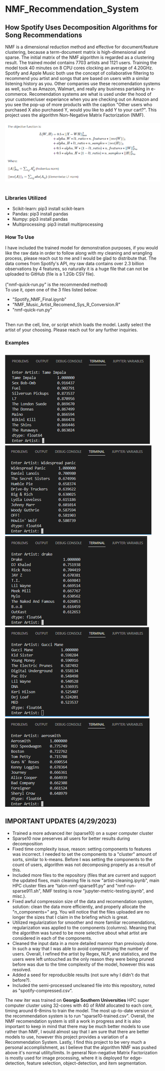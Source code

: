 # NMF_Recommendation_System
## How Spotify Uses Decomposition Algorithms for Song Recommendations
NMF is a dimensional reduction method and effective for document/feature clustering, because a term-document matrix is high-dimensional and sparse. 
The initial matrix of the NMF algorithm is regarded as a clustering result. The trained model contains 7703 artists and 1121 users. Training the model took 40 minutes on 8 CPU cores clocking an average of 4.20GHz. Spotify and Apple Music both use the concept of collaborative filtering to recommend you artist and songs that are based on users with a similar listening history as you. Other companies use these recomendation systems as well, such as Amazon, Walmart, and really any business partaking in e-commerce. Recomendation systems are what is used under the hood of your customer/user experiance when you are checking out on Amazon and you see the pop-up of more products with the caption "Other users who purchased X also purchased Y, would you like to add Y to your cart?". This project uses the algorithm Non-Negative Matrix Factorization (NMF).
<br><br>
![Screenshot](nmf-function.PNG)
<br><br>
### Libraries Utilized
- Scikit-learn: pip3 install scikit-learn
- Pandas: pip3 install pandas
- Numpy: pip3 install pandas
- Multiprocessing: pip3 install multiprocessing

### How To Use
I have included the trained model for demonstration purposes, if you would like the raw data in order to follow along 
with my cleaning and wrangling process, please reach out to me and I would be glad to distribute that. The data comes from Spotify's API, my raw data contains over 2.3 billion observations by 4 features, so naturally it is a huge file that can not be uploaded to GitHub (file is a 1.2Gb CSV file). 
<br><br>
("nmf-quick-run.py" is the recommended method)  
To use it, open one of the 3 files listed below: <br>
- "Spotify_NMF_Final.ipynb"
- "NMF_Music_Artist_Recomend_Sys_R_Conversion.R"
- "nmf-quick-run.py" <br>
<br>
Then run the cell, line, or script which loads the model. Lastly select the artist of your choosing.
Please reach out for any further inquiries. 

### Examples
![Screenshot](example1.PNG)
![Screenshot](example2.PNG)
![Screenshot](example3.PNG)
![Screenshot](example4.PNG)
![Screenshot](example5.PNG)
---
## IMPORTANT UPDATES (4/29/2023)
- Trained a more advanced iter (sparse10) on a super computer cluster
- Sparse10 now preserves all users for better results during decomposition
- Fixed time complexity issue, reason: setting components to features was incorrect. I needed to set the components to a "cluster" amount of sorts, similar to k-means. Before I was setting the components to the count of users, algorithm was not decomposing properly as a result of this.
- Included more files to the repository (files that are current and support the updated fixes, main cleaning file is now "artist-cleaning.ipynb", main HPC cluster files are "talon-nmf-sparse91.py" and "nmf-run-sparse911.sh", NMF testing is now "jupyter-metric-testing.ipynb", and misc.).
- Fixed awful compression size of the data and recomendation system, solution: clean the data more efficiently, and properly allocate the "n_components=" arg. You will notice that the files uploaded are no longer the sizes that I claim in the briefing which is great.
- Utilized regularization for smoother and more familiar recomendations, regularization was applied to the components (columns). Meaning that the algorithm was tuned to be more selective about what artist are considered in each of the components.
- Cleaned the input data in a more detailed mannor than previously done. In such a way that I was able to avoid compromising the number of users. Overall, I refined the artist by Regex, NLP, and statistics, and the users were left untouched as the only reason they were being pruned before was due to the time complexity of the model, however this was resolved.
- Added a seed for reproducible results (not sure why I didn't do that before?).
- Included the semi-processed uncleaned file into this repository, noted as "spotify-compressed.csv".
  
The new iter was trained on **Georgia Southern Universities** HPC super computer cluster using 32-cores with 4G of RAM allocated to each core, timing around 6-8mins to train the model. The most up-to-date version of the recommendation system is to run "sparse10-trained.csv". Overall, the NMF recomendation system is still a work in progress and it is also important to keep in mind that there may be much better models to use rather than NMF, I would almost say that I am sure that there are better models to use, however this project provides a variation of a Recommendation System. Lastly, I find this project to be very much a personal accomplishment, as I believe that the algorithm NMF was pushed above it's normal utility/limits. In general Non-negative Matrix Factorization is mostly used for image processing, where it is deployed for edge-detection, feature selection, object-detection, and item segmentation. 
